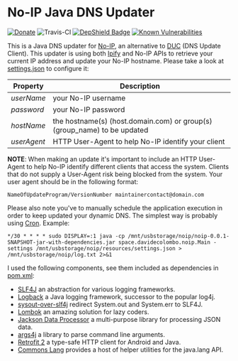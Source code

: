 # No-IP Java DNS Updater
[![Donate](https://img.shields.io/badge/Donate-PayPal-green.svg)](https://www.paypal.com/cgi-bin/webscr?cmd=_donations&business=T9USZAMJHNBBC&lc=IT&item_name=No-IP%20Java%20DNS%20Updater&currency_code=EUR&bn=PP%2dDonationsBF%3abtn_donate_SM%2egif%3aNonHosted)
![Travis-CI](https://travis-ci.com/davidecolombo/noip.svg?branch=master)
[![DepShield Badge](https://depshield.sonatype.org/badges/davidecolombo/noip/depshield.svg)](https://depshield.github.io)
[![Known Vulnerabilities](https://snyk.io//test/github/davidecolombo/noip/badge.svg?targetFile=pom.xml)](https://snyk.io//test/github/davidecolombo/noip?targetFile=pom.xml)

This is a Java DNS updater for [No-IP](https://www.noip.com/), an alternative to [DUC](https://www.noip.com/download) (DNS Update Client). This updater is using both [Ipify](https://www.ipify.org/) and No-IP APIs to retrieve your current IP address and update your No-IP hostname. Please take a look at [settings.json](src/test/resources/settings.json) to configure it:

| Property | Description |
| --- | --- |
| _userName_ | your No-IP username |
| _password_ | your No-IP password |
| _hostName_ | the hostname(s) (host.domain.com) or group(s) (group_name) to be updated |
| _userAgent_ | HTTP User-Agent to help No-IP identify your client |

__NOTE__: When making an update it's important to include an HTTP User-Agent to help No-IP identify different clients that access the system. Clients that do not supply a User-Agent risk being blocked from the system.
Your user agent should be in the following format:
```
NameOfUpdateProgram/VersionNumber maintainercontact@domain.com
```
Please also note you've to manually schedule the application execution in order to keep updated your dynamic DNS. The simplest way is probably using [Cron](https://en.wikipedia.org/wiki/Cron). Example:

```
*/30 * * * * sudo DISPLAY=:1 java -cp /mnt/usbstorage/noip/noip-0.0.1-SNAPSHOT-jar-with-dependencies.jar space.davidecolombo.noip.Main -settings /mnt/usbstorage/noip/resources/settings.json > /mnt/usbstorage/noip/log.txt 2>&1
```

I used the following components, see them included as dependencies in [pom.xml](pom.xml):

* [SLF4J](http://www.slf4j.org/) an abstraction for various logging frameworks.
* [Logback](http://logback.qos.ch/) a Java logging framework, successor to the popular log4j.
* [sysout-over-slf4j](https://github.com/Mahoney/sysout-over-slf4j) redirect System.out and System.err to SLF4J.
* [Lombok](https://projectlombok.org/) an amazing solution for lazy coders.
* [Jackson Data Processor](https://github.com/FasterXML/jackson-databind) a multi-purpose library for processing JSON data. 
* [args4j](https://github.com/kohsuke/args4j) a library to parse command line arguments.
* [Retrofit 2](https://square.github.io/retrofit/) a type-safe HTTP client for Android and Java.
* [Commons Lang](https://commons.apache.org/proper/commons-lang/) provides a host of helper utilities for the java.lang API.
